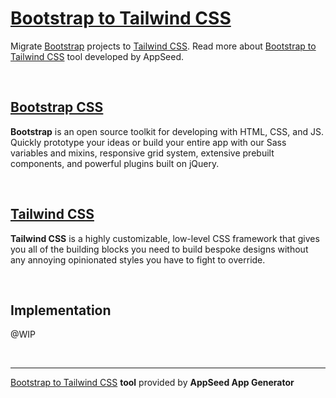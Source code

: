 # [Bootstrap to Tailwind CSS](https://blog.appseed.us/developer-tools-convert-bootstrap-to-tailwind-css/)

Migrate <a href="https://getbootstrap.com/">Bootstrap</a> projects to <a href="https://tailwindcss.com/">Tailwind CSS</a>. 
Read more about <a href="https://appseed.us/developer-tools/bootstrap-to-tailwind-css">Bootstrap to Tailwind CSS</a> tool developed by AppSeed.

<br />

## [Bootstrap CSS](https://getbootstrap.com/)

**Bootstrap** is an open source toolkit for developing with HTML, CSS, and JS. Quickly prototype your ideas or build your entire app with our Sass variables and mixins, responsive grid system, extensive prebuilt components, and powerful plugins built on jQuery.

<br />

## [Tailwind CSS](https://tailwindcss.com/)

**Tailwind CSS** is a highly customizable, low-level CSS framework that gives you all of the building blocks you need to build bespoke designs without any annoying opinionated styles you have to fight to override.

<br />

## Implementation
@WIP

<br />

---
[Bootstrap to Tailwind CSS](https://blog.appseed.us/developer-tools-convert-bootstrap-to-tailwind-css/) **tool** provided by **AppSeed App Generator**
